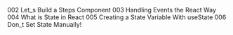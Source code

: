 002 Let_s Build a Steps Component
003 Handling Events the React Way
004 What is State in React
005 Creating a State Variable With useState
006 Don_t Set State Manually!